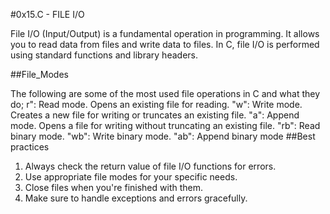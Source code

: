 #0x15.C - FILE I/O

File I/O (Input/Output) is a fundamental operation in programming. It allows you to read data from files and write data to files. In C, file I/O is performed using standard functions and library headers.

##File_Modes

The following are some of the most used file operations in C and what they do; r": Read mode. Opens an existing file for reading. "w": Write mode. Creates a new file for writing or truncates an existing file. "a": Append mode. Opens a file for writing without truncating an existing file. "rb": Read binary mode. "wb": Write binary mode. "ab": Append binary mode ##Best practices

1. Always check the return value of file I/O functions for errors.
2. Use appropriate file modes for your specific needs.
3. Close files when you're finished with them.
4. Make sure to handle exceptions and errors gracefully.
